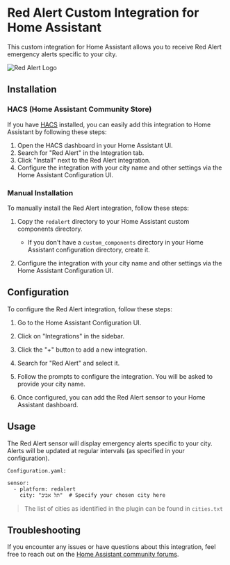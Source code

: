 # Red Alert Custom Integration for Home Assistant

This custom integration for Home Assistant allows you to receive Red Alert emergency alerts specific to your city.

![Red Alert Logo](https://w17.snunit.k12.il/snunit_catalog/files/uploads/users/visual/FFFF_FFFF_2017_04_27_12_52_23.png)

## Installation

### HACS (Home Assistant Community Store)

If you have [HACS](https://hacs.xyz/) installed, you can easily add this integration to Home Assistant by following these steps:

1. Open the HACS dashboard in your Home Assistant UI.
2. Search for "Red Alert" in the Integration tab.
3. Click "Install" next to the Red Alert integration.
4. Configure the integration with your city name and other settings via the Home Assistant Configuration UI.

### Manual Installation

To manually install the Red Alert integration, follow these steps:

1. Copy the `redalert` directory to your Home Assistant custom components directory.
   - If you don't have a `custom_components` directory in your Home Assistant configuration directory, create it.

2. Configure the integration with your city name and other settings via the Home Assistant Configuration UI.

## Configuration

To configure the Red Alert integration, follow these steps:

1. Go to the Home Assistant Configuration UI.

2. Click on "Integrations" in the sidebar.

3. Click the "+" button to add a new integration.

4. Search for "Red Alert" and select it.

5. Follow the prompts to configure the integration. You will be asked to provide your city name.

6. Once configured, you can add the Red Alert sensor to your Home Assistant dashboard.

## Usage

The Red Alert sensor will display emergency alerts specific to your city. Alerts will be updated at regular intervals (as specified in your configuration).

`Configuration.yaml:`
```
sensor:
  - platform: redalert
    city: "תל אביב"  # Specify your chosen city here
```


 > The list of cities as identified in the plugin can be found in `cities.txt`


 ## Troubleshooting 

  If you encounter any issues or have questions about this integration, feel free to reach out on the [Home Assistant community forums](https://community.home-assistant.io/). 

<!--## Contributing -->

<!-- Contributions to this project are welcome. If you'd like to contribute, please follow the guidelines in our [CONTRIBUTING.md](CONTRIBUTING.md) file. -->

<!-- ## License  -->

<!-- This integration is licensed under the [MIT License](LICENSE). --> 
